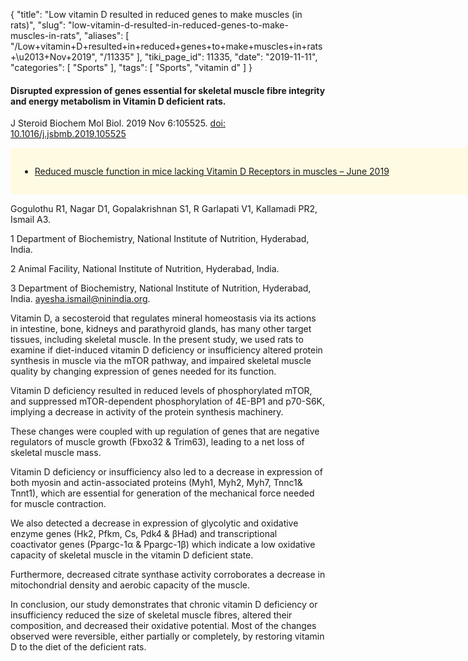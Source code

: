 {
    "title": "Low vitamin D resulted in reduced genes to make muscles (in rats)",
    "slug": "low-vitamin-d-resulted-in-reduced-genes-to-make-muscles-in-rats",
    "aliases": [
        "/Low+vitamin+D+resulted+in+reduced+genes+to+make+muscles+in+rats+\u2013+Nov+2019",
        "/11335"
    ],
    "tiki_page_id": 11335,
    "date": "2019-11-11",
    "categories": [
        "Sports"
    ],
    "tags": [
        "Sports",
        "vitamin d"
    ]
}


#### Disrupted expression of genes essential for skeletal muscle fibre integrity and energy metabolism in Vitamin D deficient rats.

J Steroid Biochem Mol Biol. 2019 Nov 6:105525. [doi: 10.1016/j.jsbmb.2019.105525](https://doi.org/10.1016/j.jsbmb.2019.105525)

<div class="border" style="background-color:#FFFAE2;padding:15px;margin:10px 0;border-radius:5px;width:800px">

* [Reduced muscle function in mice lacking Vitamin D Receptors in muscles – June 2019](/posts/reduced-muscle-function-in-mice-lacking-vitamin-d-receptors-in-muscles)

</div>

Gogulothu R1, Nagar D1, Gopalakrishnan S1, R Garlapati V1, Kallamadi PR2, Ismail A3.

1 Department of Biochemistry, National Institute of Nutrition, Hyderabad, India.

2 Animal Facility, National Institute of Nutrition, Hyderabad, India.

3 Department of Biochemistry, National Institute of Nutrition, Hyderabad, India. ayesha.ismail@ninindia.org.

Vitamin D, a secosteroid that regulates mineral homeostasis via its actions in intestine, bone, kidneys and parathyroid glands, has many other target tissues, including skeletal muscle. In the present study, we used rats to examine if diet-induced vitamin D deficiency or insufficiency altered protein synthesis in muscle via the mTOR pathway, and impaired skeletal muscle quality by changing expression of genes needed for its function. 

Vitamin D deficiency resulted in reduced levels of phosphorylated mTOR, and suppressed mTOR-dependent phosphorylation of 4E-BP1 and p70-S6K, implying a decrease in activity of the protein synthesis machinery. 

These changes were coupled with up regulation of genes that are negative regulators of muscle growth (Fbxo32 & Trim63), leading to a net loss of skeletal muscle mass. 

Vitamin D deficiency or insufficiency also led to a decrease in expression of both myosin and actin-associated proteins (Myh1, Myh2, Myh7, Tnnc1& Tnnt1), which are essential for generation of the mechanical force needed for muscle contraction. 

We also detected a decrease in expression of glycolytic and oxidative enzyme genes (Hk2, Pfkm, Cs, Pdk4 & βHad) and transcriptional coactivator genes (Ppargc-1α & Ppargc-1β) which indicate a low oxidative capacity of skeletal muscle in the vitamin D deficient state. 

Furthermore, decreased citrate synthase activity corroborates a decrease in mitochondrial density and aerobic capacity of the muscle. 

In conclusion, our study demonstrates that chronic vitamin D deficiency or insufficiency reduced the size of skeletal muscle fibres, altered their composition, and decreased their oxidative potential. Most of the changes observed were reversible, either partially or completely, by restoring vitamin D to the diet of the deficient rats.